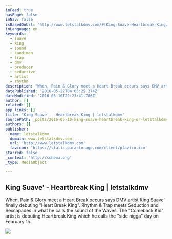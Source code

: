 ```yaml
---
inFeed: true
hasPage: false
inNav: false
isBasedOnUrl: 'http://www.letstalkdmv.com/#!King-Suave-Heartbreak-King/c112t/56ba8ea70cf2b4e0b6230fe2'
inLanguage: en
keywords:
  - suave
  - king
  - sound
  - kandiman
  - trap
  - dmv
  - producer
  - seductive
  - artist
  - rhythm
description: "When, Pain & Glory meet a Heart Break occurs says DMV artist King Suave' finally debuting \"Heart Break King\". Rhythm & Trap meets Seduction and Sexcapades in what he calls the sound of the Waves. The \"Comeback Kid\" artist is debuting Heartbreak King which he calls the \"side nigga\" day on February 15."
datePublished: '2016-05-22T04:05:25.374Z'
dateModified: '2016-05-10T22:23:41.786Z'
author: []
related: []
app_links: []
title: "King Suave' - Heartbreak King | letstalkdmv"
sourcePath: _posts/2016-05-10-king-suave-heartbreak-king-or-letstalkdmv.md
authors: []
publisher:
  name: letstalkdmv
  domain: www.letstalkdmv.com
  url: 'http://www.letstalkdmv.com'
  favicon: 'https://static.parastorage.com/client/pfavico.ico'
starred: false
_context: 'http://schema.org'
_type: MediaObject

---
```

<article style=""><h1>King Suave' - Heartbreak King | letstalkdmv</h1><p>When, Pain &amp; Glory meet a Heart Break occurs says DMV artist King Suave' finally debuting "Heart Break King". Rhythm &amp; Trap meets Seduction and Sexcapades in what he calls the sound of the Waves. The "Comeback Kid" artist is debuting Heartbreak King which he calls the "side nigga" day on February 15.</p><img src="http://static.wixstatic.com/media/e64ac8_40de11eb58a549ebb09fffcc6b2203a1.jpg" /></article>